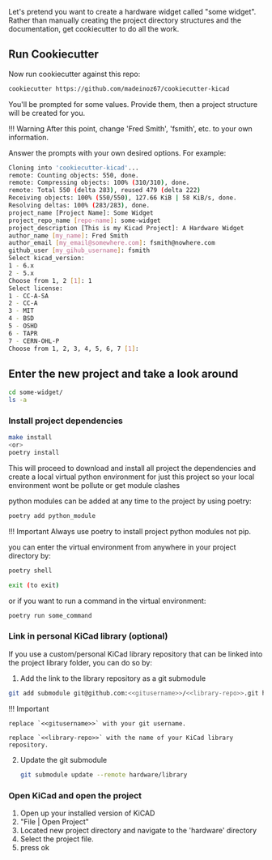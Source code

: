 Let's pretend you want to create a hardware widget called "some widget". Rather than manually 
creating the project directory structures and the documentation, get cookiecutter to do all the work.


## Run Cookiecutter
Now run cookiecutter against this repo:

``` bash
cookiecutter https://github.com/madeinoz67/cookiecutter-kicad
```

You'll be prompted for some values. Provide them, then a project structure will be created for you.

!!! Warning
    After this point, change 'Fred Smith', 'fsmith', etc. to your own
    information.

Answer the prompts with your own desired options. For example:

``` bash
Cloning into 'cookiecutter-kicad'...
remote: Counting objects: 550, done.
remote: Compressing objects: 100% (310/310), done.
remote: Total 550 (delta 283), reused 479 (delta 222)
Receiving objects: 100% (550/550), 127.66 KiB | 58 KiB/s, done.
Resolving deltas: 100% (283/283), done.
project_name [Project Name]: Some Widget
project_repo_name [repo-name]: some-widget
project_description [This is my Kicad Project]: A Hardware Widget
author_name [my_name]: Fred Smith
author_email [my_email@somewhere.com]: fsmith@nowhere.com
github_user [my_gihub_username]: fsmith
Select kicad_version:
1 - 6.x
2 - 5.x
Choose from 1, 2 [1]: 1
Select license:
1 - CC-A-SA
2 - CC-A
3 - MIT
4 - BSD
5 - OSHD
6 - TAPR
7 - CERN-OHL-P
Choose from 1, 2, 3, 4, 5, 6, 7 [1]:
```

## Enter the new project and take a look around

``` bash
cd some-widget/
ls -a
```

### Install project dependencies

``` bash
make install
<or>
poetry install
```
This will proceed to download and install all project the dependencies and create a local virtual python environment for just this project so your local environment wont be pollute or get module clashes

python modules can be added at any time to the project by using poetry:

``` bash
poetry add python_module
```
!!! Important
    Always use poetry to install project python modules not pip.


you can enter the virtual environment from anywhere in your project directory by:
``` bash
poetry shell

exit (to exit)
```

or if you want to run a command in the virtual environment:

``` bash
poetry run some_command
```
### Link in personal KiCad library (optional)

If you use a custom/personal KiCad library repository that can be linked into the project library folder, you can do so by:

1.  Add the link to the library repository as a git submodule
```bash
git add submodule git@github.com:<<gitusername>>/<<library-repo>>.git hardware/library

```
!!! Important

    replace `<<gitusername>>` with your git username.

    replace `<<library-repo>>` with the name of your KiCad library repository.


2. Update the git submodule

    ```bash
    git submodule update --remote hardware/library
    ```

### Open KiCad and open the project

1. Open up your installed version of KiCAD
2. "File | Open Project"
3. Located new project directory and navigate to the 'hardware' directory
4. Select the project file.
5. press ok